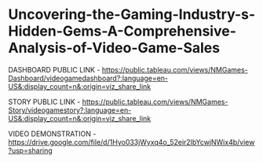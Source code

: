 # Uncovering-the-Gaming-Industry-s-Hidden-Gems-A-Comprehensive-Analysis-of-Video-Game-Sales

DASHBOARD PUBLIC LINK - https://public.tableau.com/views/NMGames-Dashboard/videogamedashboard?:language=en-US&:display_count=n&:origin=viz_share_link

STORY PUBLIC LINK - https://public.tableau.com/views/NMGames-Story/videogamestory?:language=en-US&:display_count=n&:origin=viz_share_link

VIDEO DEMONSTRATION - https://drive.google.com/file/d/1Hyo033jWyxq4o_52eir2IbYcwjNWix4b/view?usp=sharing
